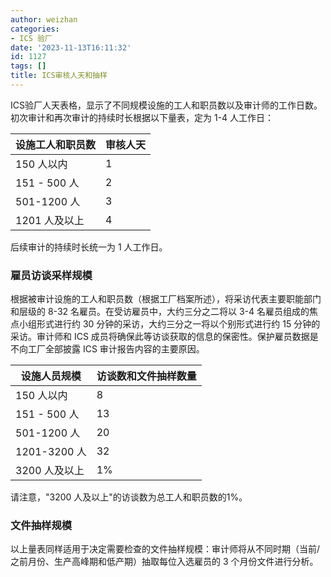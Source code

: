 ```yaml
---
author: weizhan
categories:
- ICS 验厂
date: '2023-11-13T16:11:32'
id: 1127
tags: []
title: ICS审核人天和抽样
---
```


ICS验厂人天表格，显示了不同规模设施的工人和职员数以及审计师的工作日数。初次审计和再次审计的持续时长根据以下量表，定为 1-4 人工作日：

设施工人和职员数| 审核人天  
---|---  
150 人以内| 1  
151 - 500 人| 2  
501-1200 人| 3  
1201 人及以上| 4  
  
后续审计的持续时长统一为 1 人工作日。

### 雇员访谈采样规模

根据被审计设施的工人和职员数（根据工厂档案所述），将采访代表主要职能部门和层级的 8-32 名雇员。在受访雇员中，大约三分之二将以 3-4
名雇员组成的焦点小组形式进行约 30 分钟的采访，大约三分之一将以个别形式进行约 15 分钟的采访。审计师和 ICS
成员将确保此等访谈获取的信息的保密性。保护雇员数据是不向工厂全部披露 ICS 审计报告内容的主要原因。

设施人员规模| 访谈数和文件抽样数量  
---|---  
150 人以内| 8  
151 - 500 人| 13  
501-1200 人| 20  
1201-3200 人| 32  
3200 人及以上| 1%  
  
请注意，"3200 人及以上"的访谈数为总工人和职员数的1%。

### 文件抽样规模

以上量表同样适用于决定需要检查的文件抽样规模：审计师将从不同时期（当前/之前月份、生产高峰期和低产期）抽取每位入选雇员的 3 个月份文件进行分析。

